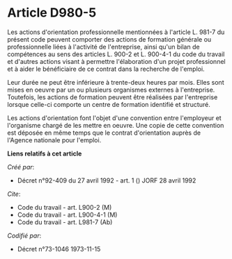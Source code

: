 # Article D980-5

Les actions d'orientation professionnelle mentionnées à l'article L. 981-7 du présent code peuvent comporter des actions de
formation générale ou professionnelle liées à l'activité de l'entreprise, ainsi qu'un bilan de compétences au sens des
articles L. 900-2 et L. 900-4-1 du code du travail et d'autres actions visant à permettre l'élaboration d'un projet
professionnel et à aider le bénéficiaire de ce contrat dans la recherche de l'emploi.

Leur durée ne peut être inférieure à trente-deux heures par mois. Elles sont mises en oeuvre par un ou plusieurs organismes
externes à l'entreprise. Toutefois, les actions de formation peuvent être réalisées par l'entreprise lorsque celle-ci
comporte un centre de formation identifié et structuré.

Les actions d'orientation font l'objet d'une convention entre l'employeur et l'organisme chargé de les mettre en oeuvre. Une
copie de cette convention est déposée en même temps que le contrat d'orientation auprès de l'Agence nationale pour l'emploi.

**Liens relatifs à cet article**

_Créé par_:

  - Décret n°92-409 du 27 avril 1992 - art. 1 () JORF 28 avril 1992

_Cite_:

  - Code du travail - art. L900-2 (M)
  - Code du travail - art. L900-4-1 (M)
  - Code du travail - art. L981-7 (Ab)

_Codifié par_:

  - Décret n°73-1046 1973-11-15
